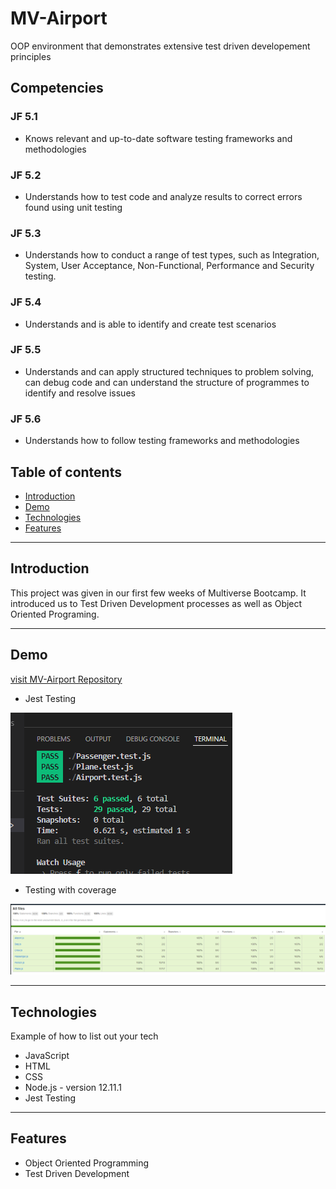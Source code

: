 


# MV-Airport

OOP environment that demonstrates extensive test driven developement principles

## Competencies

### JF 5.1	
+ Knows relevant and up-to-date software testing frameworks and methodologies
### JF 5.2	
+ Understands how to test code and analyze results to correct errors found using unit testing
### JF 5.3	
+ Understands how to conduct a range of test types, such as Integration, System, User Acceptance, Non-Functional, Performance and Security testing.
### JF 5.4	
+ Understands and is able to identify and create test scenarios
### JF 5.5	
+ Understands and can apply structured techniques to problem solving, can debug code and can understand the structure of programmes to identify and resolve issues
### JF 5.6	
+ Understands how to follow testing frameworks and methodologies

## Table of contents

- [Introduction](#introduction)
- [Demo](#demo)
- [Technologies](#technologies)
- [Features](#features)


---

## Introduction

This project was given in our first few weeks of Multiverse Bootcamp. It introduced us to Test Driven Development processes as well as Object Oriented Programing.

---

## Demo

[visit MV-Airport Repository](https://github.com/CrystalMorris/MV-airport)

+ Jest Testing

![Jest Test][Jest]

[Jest]:https://github.com/CrystalMorris/MVPortfolio/blob/main/modules/testing.png "Jest Testing"

+ Testing with coverage

![coverage][coverage]

[coverage]: https://github.com/CrystalMorris/MVPortfolio/blob/main/modules/Coverage.png "Testing with coverage results"

---

## Technologies
Example of how to list out your tech

- JavaScript
- HTML
- CSS
- Node.js - version 12.11.1
- Jest Testing

---



## Features

- Object Oriented Programming
- Test Driven Development

